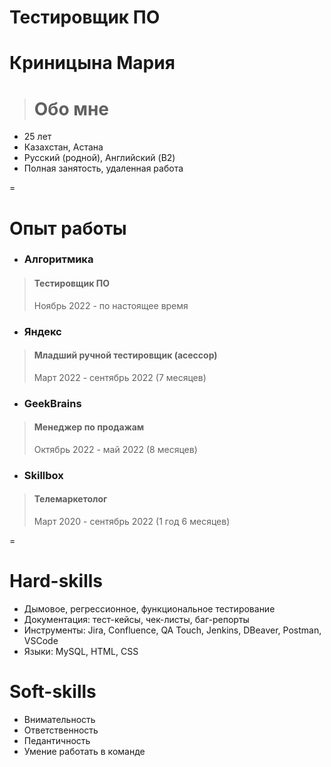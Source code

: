 # Тестировщик ПО 
# Криницына Мария

># Обо мне

+ 25 лет
+ Казахстан, Астана
+ Русский (родной), Английский (B2)
+ Полная занятость, удаленная работа

=

# Опыт работы

- ### Алгоритмика  
> #### **Тестировщик ПО**
> Ноябрь 2022 - по настоящее время

- ### Яндекс 
> #### **Младший ручной тестировщик (асессор)**
> Март 2022 - сентябрь 2022 (7 месяцев)

- ### GeekBrains 
> #### **Менеджер по продажам**
> Октябрь 2022 - май 2022 (8 месяцев)

- ### Skillbox 
> #### **Телемаркетолог**
> Март 2020 - сентябрь 2022 (1 год 6 месяцев)

=

# Hard-skills

+ Дымовое, регрессионное, функциональное тестирование
+ Документация: тест-кейсы, чек-листы, баг-репорты
+ Инструменты: Jira, Confluence, QA Touch, Jenkins, DBeaver, Postman, VSCode
+ Языки: MySQL, HTML, CSS

# Soft-skills

+ Внимательность
+ Ответственность
+ Педантичность
+ Умение работать в команде
